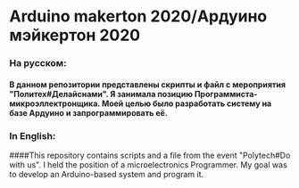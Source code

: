 # Arduino makerton 2020/Ардуино мэйкертон 2020
### На русском:
#### В данном репозитории представлены скрипты и файл с мероприятия "Политех#Делайснами". Я занимала позицию Программиста-микроэллектронщика. Моей целью было разработать систему на базе Ардуино и запрограммировать её.
### In English:
####This repository contains scripts and a file from the event "Polytech#Do with us". I held the position of a microelectronics Programmer. My goal was to develop an Arduino-based system and program it.
